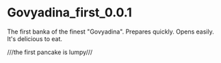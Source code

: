 # Govyadina_first_0.0.1
The first banka of the finest "Govyadina". Prepares quickly. Opens easily. It's delicious to eat.

///the first pancake is lumpy///
